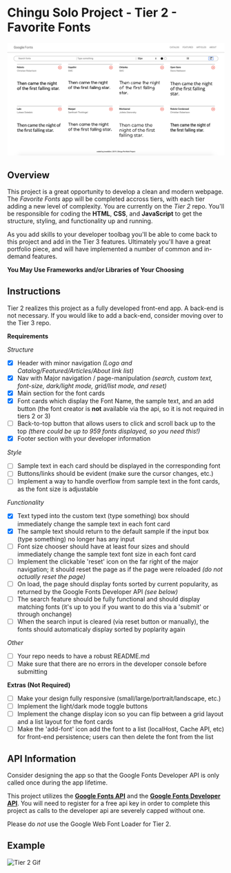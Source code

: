 # Chingu Solo Project - Tier 2 - Favorite Fonts

![Landing Page ScreenShot](./public/favoriteFontsLanding.png)

## Overview ##

This project is a great opportunity to develop a clean and modern webpage. The *Favorite Fonts* app will be completed accross tiers, with each tier adding a new level of complexity. You are currently on the *Tier 2* repo. You'll be responsible for coding the **HTML**, **CSS**, and **JavaScript** to get the structure, styling, and functionality up and running.

As you add skills to your developer toolbag you'll be able to come back to this project and add in the Tier 3 features. Ultimately you'll have a great portfolio piece, and will have implemented a number of common and in-demand features.

**You May Use Frameworks and/or Libraries of Your Choosing**

## Instructions ##

Tier 2 realizes this project as a fully developed front-end app. A back-end is not necessary. If you would like to add a back-end, consider moving over to the Tier 3 repo.

**Requirements**

*Structure*
- [x] Header with minor navigation *(Logo and Catalog/Featured/Articles/About link list)*
- [x] Nav with Major navigation / page-manipulation *(search, custom text, font-size, dark/light mode, grid/list mode, and reset)*
- [x] Main section for the font cards
- [x] Font cards which display the Font Name, the sample text, and an add button (the font creator is **not** available via the api, so it is not required in tiers 2 or 3)
- [ ] Back-to-top button that allows users to click and scroll back up to the top *(there could be up to 959 fonts displayed, so you need this!)*
- [x] Footer section with your developer information

*Style*
- [ ] Sample text in each card should be displayed in the corresponding font
- [ ] Buttons/links should be evident (make sure the cursor changes, etc.)
- [ ] Implement a way to handle overflow from sample text in the font cards, as the font size is adjustable

*Functionality*
- [x] Text typed into the custom text (type something) box should immediately change the sample text in each font card
- [x] The sample text should return to the default sample if the input box (type something) no longer has any input
- [ ] Font size chooser should have at least four sizes and should immediately change the sample text font size in each font card
- [ ] Implement the clickable 'reset' icon on the far right of the major navigation; it should reset the page as if the page were reloaded *(do not actually reset the page)*
- [ ] On load, the page should display fonts sorted by current popularity, as returned by the Google Fonts Developer API *(see below)*
- [ ] The search feature should be fully functional and should display matching fonts (it's up to you if you want to do this via a 'submit' or through onchange)
- [ ] When the search input is cleared (via reset button or manually), the fonts should automaticaly display sorted by poplarity again

*Other*
- [ ] Your repo needs to have a robust README.md
- [ ] Make sure that there are no errors in the developer console before submitting

**Extras (Not Required)**

- [ ] Make your design fully responsive (small/large/portrait/landscape, etc.)
- [ ] Implement the light/dark mode toggle buttons
- [ ] Implement the change display icon so you can flip between a grid layout and a list layout for the font cards
- [ ] Make the 'add-font' icon add the font to a list (localHost, Cache API, etc) for front-end persistence; users can then delete the font from the list

## API Information ##

Consider designing the app so that the Google Fonts Developer API is only called once during the app lifetime.

This project utilizes the [**Google Fonts API**](https://developers.google.com/fonts/docs/getting_started) and the [**Google Fonts Developer API**](https://developers.google.com/fonts/docs/developer_api). You will need to register for a free api key in order to complete this project as calls to the developer api are severely capped without one.

Please do *not* use the Google Web Font Loader for Tier 2.

## Example ##
![Tier 2 Gif](./public/tier2Preview.gif)